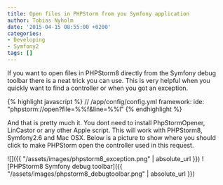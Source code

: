 ```yaml
---
title: Open files in PHPStorm from you Symfony application
author: Tobias Nyholm
date: '2015-04-15 08:55:00 +0200'
categories:
- Developing
- Symfony2
tags: []
---
```


If you want to open files in PHPStorm8 directly from the Symfony debug toolbar there is a neat trick you can use. This is very helpful when you quickly want to find a controller or when you got an exception.


{% highlight javascript %}
// /app/config/config.yml
framework:
  ide: &quot;phpstorm://open?file=%%f&amp;line=%%l&quot;
{% endhighlight %}


And that is pretty much it. You dont need to install PhpStormOpener, LinCastor or any other Apple script. This will work with PHPStorm8, Symfony2.6 and Mac OSX. Below is a picture to show where you should click to make PHPStorm open the controller used in this request.


![]({{ "/assets/images/phpstorm8_exception.png" | absolute_url }})
![PHPStorm8 Symfony debug toolbar]({{ "/assets/images/phpstorm8_debugtoolbar.png" | absolute_url }})


